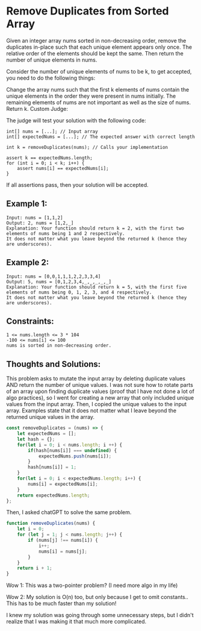 # Remove Duplicates from Sorted Array

Given an integer array nums sorted in non-decreasing order, remove the duplicates in-place such that each unique element appears only once. The relative order of the elements should be kept the same. Then return the number of unique elements in nums.

Consider the number of unique elements of nums to be k, to get accepted, you need to do the following things:

Change the array nums such that the first k elements of nums contain the unique elements in the order they were present in nums initially. The remaining elements of nums are not important as well as the size of nums.
Return k.
Custom Judge:

The judge will test your solution with the following code:
```
int[] nums = [...]; // Input array
int[] expectedNums = [...]; // The expected answer with correct length

int k = removeDuplicates(nums); // Calls your implementation

assert k == expectedNums.length;
for (int i = 0; i < k; i++) {
    assert nums[i] == expectedNums[i];
}
```

If all assertions pass, then your solution will be accepted.

## Example 1: 
```
Input: nums = [1,1,2]
Output: 2, nums = [1,2,_]
Explanation: Your function should return k = 2, with the first two elements of nums being 1 and 2 respectively.
It does not matter what you leave beyond the returned k (hence they are underscores).
```

## Example 2: 
```
Input: nums = [0,0,1,1,1,2,2,3,3,4]
Output: 5, nums = [0,1,2,3,4,_,_,_,_,_]
Explanation: Your function should return k = 5, with the first five elements of nums being 0, 1, 2, 3, and 4 respectively.
It does not matter what you leave beyond the returned k (hence they are underscores).
```

## Constraints: 
```
1 <= nums.length <= 3 * 104
-100 <= nums[i] <= 100
nums is sorted in non-decreasing order.
```

## Thoughts and Solutions: 
This problem asks to mutate the input array by deleting duplicate values AND return the number of unique values. I was not sure how to rotate parts of an array upon finding duplicate values (proof that I have not done a lot of algo practices), so I went for creating a new array that only included unique values from the input array. Then, I copied the unique values to the input array. Examples state that it does not matter what I leave beyond the returned unique values in the array. 
```js
const removeDuplicates = (nums) => {
    let expectedNums = [];
    let hash = {}; 
    for(let i = 0; i < nums.length; i ++) {
        if(hash[nums[i]] === undefined) {
            expectedNums.push(nums[i]);
        }
        hash[nums[i]] = 1;
    }
    for(let i = 0; i < expectedNums.length; i++) {
        nums[i] = expectedNums[i];
    }
    return expectedNums.length;
};
```

Then, I asked chatGPT to solve the same problem. 
```js
function removeDuplicates(nums) {
    let i = 0;
    for (let j = 1; j < nums.length; j++) {
        if (nums[j] !== nums[i]) {
            i++;
            nums[i] = nums[j];
        }
    }
    return i + 1;
}
```
Wow 1: This was a two-pointer problem? (I need more algo in my life)

Wow 2: My solution is O(n) too, but only because I get to omit constants.. This has to be much faster than my solution!

I knew my solution was going through some unnecessary steps, but I didn't realize that I was making it that much more complicated. 